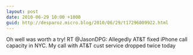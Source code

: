 ```yaml
---
layout: post
date: 2010-06-29 10:00 +1000
guid: http://desparoz.micro.blog/2010/06/29/t17296009922.html
---
```

Oh well was worth a try! RT @JasonDPG: Allegedly AT&amp;T fixed iPhone call capacity in NYC. My call with AT&amp;T cust service dropped twice today
